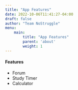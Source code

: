```yaml
---
title: "App Features"
date: 2022-10-06T11:41:27-04:00
draft: false
author: "Team NoStruggle"
menu: 
    main: 
        title: "App Features"
        parent: 'about'
        weight: 1
---
```


#### Features

- Forum
- Study Timer
- Calculator
